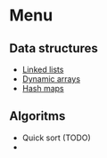 # Menu

## Data structures

* [Linked lists](linked_lists.md)
* [Dynamic arrays](dynamic_arrays.md)
* [Hash maps](hashmaps.md)

## Algoritms

* Quick sort (TODO)
* 

